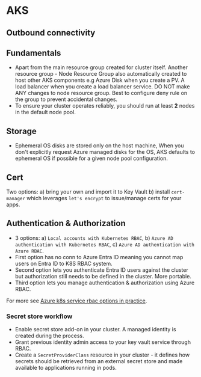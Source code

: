 # AKS

## Outbound connectivity

## Fundamentals

- Apart from the main resource group created for cluster itself. Another resource group - Node Resource Group also automatically created to host other AKS components e.g Azure Disk when you create a PV. A load balancer when you create a load balancer service. DO NOT make ANY changes to node resource group. Best to configure deny rule on the group to prevent accidental changes.
- To ensure your cluster operates reliably, you should run at least **2** nodes in the default node pool.

## Storage

- Ephemeral OS disks are stored only on the host machine, When you don't explicitly request Azure managed disks for the OS, AKS defaults to ephemeral OS if possible for a given node pool configuration.


## Cert

Two options: a) bring your own and import it to Key Vault b) install `cert-manager` which leverages `let's encrypt` to issue/manage certs for your apps.

## Authentication & Authorization

- 3 options: a) `Local accounts with Kubernetes RBAC`, b) `Azure AD authentication with Kubernetes RBAC`, c) `Azure AD authentication with Azure RBAC`.
- First option has no conn to Azure Entra ID meaning you cannot map users on Entra ID to K8S RBAC system.
- Second option lets you authenticate Entra ID users against the cluster but authorization still needs to be defined in the cluster. More portable.
- Third option lets you manage authentication & authorization using Azure RBAC.

For more see [Azure k8s service rbac options in practice](https://techcommunity.microsoft.com/t5/fasttrack-for-azure/azure-kubernetes-service-rbac-options-in-practice/ba-p/3684275).

### Secret store workflow

- Enable secret store add-on in your cluster. A managed identity is created during the process.
- Grant previous identity admin access to your key vault service through RBAC.
- Create a `SecretProviderClass` resource in your cluster - it defines how secrets should be retrieved from an external secret store and made available to applications running in pods.